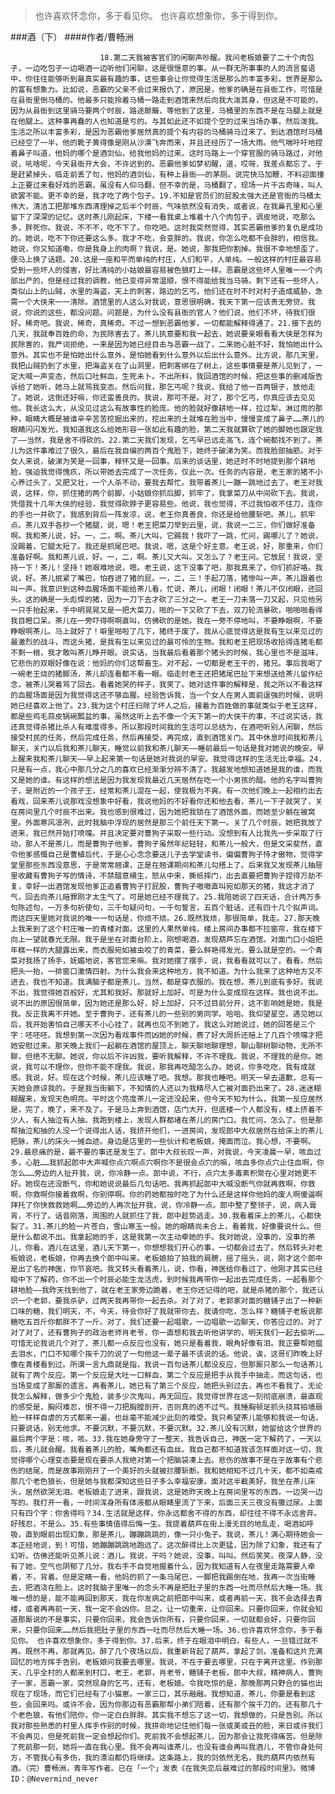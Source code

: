 > 也许喜欢怀念你，多于看见你。  也许喜欢想象你，多于得到你。

###酒（下）
####作者/曹畅洲

						18.第二天我被客官们的闲聊声吵醒。我问老板娘要了二十个肉包子，一边吃包子一边喝酒一边听他们闲聊，这是很惬意的事。从一群无所事事的人的流言蜚语中，你往往能够听到最真实最有趣的事，这些事会让你觉得生活是那么的丰富多彩，世界是那么的富有想象力。比如说，恶霸的父亲不会过来报仇了，原因是，他爹的确是在县衙工作，可惜是在县衙里倒马桶的。他最多只能拎着马桶一路走到酒馆来然后向我大泼其身，但这是不可能的，因为从县衙到这里骑马要两个时辰，路途颠簸，等他到了这里，马桶里的东西不是在马腿上就是在他腿上。这种事再蠢的人也知道是亏的。与其如此还不如提个空的过来当场办事，然后泼我。生活之所以丰富多彩，是因为恶霸他爹居然真的提个有内容的马桶骑马过来了。到达酒馆时马桶已经空了一半，他的靴子黄得像是刚从沙漠飞奔而来，并且还经历了一场大雨。他气喘吁吁地捏着鼻子叫道，他妈的哪个是酒剑仙，给我他妈的过来。这时马路上一个穿官服的骑马路过，对他说，吼啥呢，今天县衙开大会，不许迟到的。恶霸他爹如梦初醒，道，哎呀，我差点都忘了。于是赶紧掉头，临走前丢了句，他妈的酒剑仙，有种上县衙——的茅厕。说完快马加鞭，不料迎面撞上正要过来看好戏的恶霸，虽没有人仰马翻，但不幸的是，马桶翻了，现场一片千古奇味，叫人欲罢不能。更不幸的是，我才吃了两个包子。19.不知是官员们的屁股太强大还是官衙的马桶太伟大，清洁工把那堆东西清理掉之后半个时辰，气味依然没有消失，或者说，在我鼻孔里和心里留下了深深的记忆。这时茶儿刚起床，下楼一看我桌上堆着十八个肉包子，调皮地说，吃那么多，胖死你。我说，不不不，吃不下了。你吃吧。这时我突然觉得，其实恶霸他爹的复仇是成功的。她说，吃不下你还要这么多。我才不吃，会变胖的。我说，你怎么吃都不会胖的，相信我。她说，你又知道嘞，你是我身上的肉啊？我说，是。她说，那我把你割掉。我很不幸地想歪了，便马上换了话题。20.这是一座和平而单纯的村庄，人们和平，人单纯。一般这样的村庄最容易受到一些坏人的侵害，好比清纯的小姑娘最容易被色狼盯上一样。恶霸是这些坏人里唯一一个内部出产的，但是经过我的调教，他已变得异常温顺，恨不得能给我当马骑。剩下还有一些坏人，类似山上的山贼，水里的海盗，天上的刺客，路边的乞丐，他们还在时不时对村子造成威胁，急需一个大侠来一一清除。酒馆里的人这么对我说，意思很明确，我天下第一应该责无旁贷。我说，你说的这些，都没问题。问题是，为什么没有县衙的官人？他们说，他们不坏，待我们很好。稀奇吧。我说，稀奇，真稀奇。不过一想到恶霸他爹，一切都能解释得通了。21.接下去的几天，我就奉百姓的命，为民除害去了。茶儿执意要和我一起去，她说要亲眼看看大侠是怎样为民除害的，我严词拒绝，一来是因为她已经目击与恶霸一战了，二来她心脏不好，我怕她出什么意外。其实也不是怕她出什么意外，是怕她看到什么意外以后出什么意外。比方说，那几天里，我把山贼扔到了水里，把海盗关在了山洞里，把刺客绑在了树上，这些事情要是茶儿见到了，一定大喊一声变态，然后口吐鲜血，生死未卜。不出所料，我回酒馆的时候，把这些事的删减版告诉给了她听，她马上就骂我变态。然后问我，那乞丐呢？我说，我给了他一百两银子，放他走了。她说，这倒还好嘛，你还蛮善良的。我说，那可不是。对了，那个乞丐，你真应该去见见他。我长这么大，从没见过这么有故事性的脸庞。他的脸就好像耕地一样，拉过犁，淋过雨的那种，眼睛大概是被谁辛辛苦苦挖掘出来的，挖出来的土就堆在脸当中，慢慢变成了鼻子……茶儿的眼睛闪闪发光，我知道我这么给她形容一张如此有趣的脸，第二天我就算砍了她的脚她也跟定我了——当然，我是舍不得砍的。22.第二天我们发现，乞丐早已远走高飞，连个碗都找不到了。茶儿为这件事难过了很久，最后在我自编的两百个鬼脸下，她终于破涕为笑。而我脸部抽筋。对于女人来说，破涕为笑是一回事，释怀又是一回事。后来的谈话里，她还时不时地提到那个耕地脸，强迫我觉得愧疚，所以带她去完成了一次任务，仅此一次。任务的内容是，老王家的猪不小心养过头了，又肥又壮，一个人杀不动，要我去帮忙。我带着茶儿一蹦一跳地过去了。老王对我说，这样，你，抓住猪的两个前脚，小姑娘你抓后脚，抓牢了，我拿菜刀从中间砍下去。我说，凭借我十几年大侠的经验，我觉得砍脖子更容易些。他说，我也觉得，不过我怕收不住刀，连你的手也一并砍了。我感到背后一阵发凉，说，老王你真善良，你还是给他腰斩吧。茶儿，抓牢点。茶儿双手各抄一个猪腿，说，嗯！老王把菜刀举到云里，说，我说一二三，你们做好准备啊。我和茶儿说，好。一，二，啊。茶儿大叫，它踢我！我吓了一跳，忙问，踢哪儿了？她说，没踢着，它腿太短了。我还是抓尾巴吧。我说，嗯，这是个好主意。老王说，好，那重来，你们准备好啊。我和茶儿说，好。一，二，啊。茶儿又大叫。又怎么了？老王问。它放屁！我说，坚持一下！茶儿！坚持！她艰难地说，嗯。老王说，这下没事了吧，那我真来了，你们抓好咯。我说，好。茶儿抿紧了嘴巴，怕吞进了猪的屁。一，二，三！手起刀落，猪惨叫一声，茶儿跟着也叫一声。我意识到这种血腥场面不能给茶儿看，忙说，茶儿，闭眼！闭眼！茶儿不仅闭眼，还回头。这的确是一头彪悍的猪，因为一刀下去才砍了三分之一。老王一刀未落一刀又起，只见他另一只手抬起来，手中明晃晃又是一把大菜刀，啪的一下又砍了下去，双刀轮流暴砍，啪啪啪看得我目瞪口呆。茶儿在一旁吓得啊啊直叫，仿佛砍的是她。我在一旁不停地叫，不要睁眼啊，不要睁眼啊茶儿。马上就好了！噼里啪啦了几下，猪终于废了。我从心底觉得这是我有生以来见过的最激烈的战斗，而这头猪，是我有生以来见过的最可怜的生物。我和老王把现场收拾得连猪毛都不剩一根，我才敢叫茶儿睁开眼。说实话，当我最后看着那个猪头的时候，我心里也不是滋味，它悲伤的双眼好像在说：他妈的你们这帮畜生。对不起，一切都是老王干的，猪兄。事后我喝了一碗老王烧的猪脚汤，茶儿却连看都不看一眼。临走时老王还把猪尾巴扯下来想送给茶儿留作纪念，被茶儿哭着骂了回去。看着她哭的样子，我笑了。她对这件事的解释是，我之所以不看这样的血腥场面是因为我觉得这还不够血腥。经验告诉我，当一个女人在男人面前逞强的时候，说明她已经喜欢上他了。23.我为这个村庄扫除了坏人之后，接着为百姓做的事就类似于老王这样，都是些鸡毛蒜皮锅碗瓢盆的事，虽然这听上去不像一个天下第一的大侠干的事，不过说实话，我还真觉得杀猪比杀人有难度得多。所以那段时间我的生活可以总结为，在酒吧听别人闲聊，然后接受村民的任务，然后完成任务，然后再接受，再完成，直到酒馆关门。其中休息时间我和茶儿聊天，关门以后我和茶儿聊天，睡觉以前我和茶儿聊天——睡前最后一句话是我对她说的晚安。早上醒来我和茶儿聊天——早上起来第一句话是她对我说的早安。我觉得这样的生活无比幸福。24.只是有一点，我心中那几分之几的喜欢已经渐渐分辨不清了。我越发地想知道她是我的谁，而我又是她的谁。有这样的想法是因为我发现我最近几天居然在吃一个小男孩的醋。他的名字叫曹狗子，是附近的一个孩子王，经常和茶儿混在一起，使我极为不爽。有一次他们晚上一起相约出去看戏，回来茶儿说那戏没想象中好看，我说他妈的不好看你还和他去看，茶儿一下子就哭了，关在房间里几个时辰不出来。我也感到很难过，因为她把我锁在了酒馆外面，而她至少躺在被窝里。外面寒风凛冽，此时我脑中浮现的居然是那三个前任天下第一。关了几个时辰，她把我放了进来，我已然开始打喷嚏。并且决定要对曹狗子采取一些行动。没想到有人比我先一步采取了行动，那人不是茶儿，而是曹狗子他爹。曹狗子虽然年纪轻轻，和茶儿一般大，但是文采斐然，直令他爹感慨自己是曹植后代，于是心心念念要送儿子去学堂读书，偏偏曹狗子恃才傲物，觉得学堂里那些东西没意思，于是常常翘课，正是在翘课期间和茶儿勾搭上了。后来我又发现茶儿抽屉里收藏有曹狗子写的情诗，不禁醋意横生，怒从中来，撕纸摔门，出去直要把曹狗子捏得万劫不复，幸好一出酒馆发现他爹正追着曹狗子打屁股，曹狗子嗷嗷直叫宛如那天的猪，我这才消了气，回去向茶儿赔罪刚才太生气了。可是她已经不理我了。25.我陪她说了四天话，合计两万多句陈述句，一万多句祈使句，三千句疑问句，一千句誓言，五百个脏话，还有四十几个拟声词。而这四天里她对我说的唯一一句话是，你烦不烦。26.既然我烦，那很简单，我走。27.那天晚上我来到了这个村庄唯一的青楼对面。这里的人果然单纯，楼上房间办事都不拉窗帘，我在楼下向上一望就春光无限。我于是坐在对面台阶上，刚想喝酒，发现葫芦忘在酒馆。对面门口小姐把年糕一样的大腿露出来，而衣服宛如被虫咬了的青菜，要么鲜艳得发光，要么就是空的。一个青菜对我扬了扬手，妩媚地说，客官您来嘛。我对她摆了摆手，说，我看看就可以了，看看。然后把头一抬，一排窗口激情四射。为什么我会来这种地方，我不知道。为什么我来了这种地方又不进去，我也不知道。我满脑子都是茶儿，当然，都是穿衣服的。我在想，茶儿到底有多好。我说不出，我觉得她百般好，尤其和我好。那就好上加好。可是为什么变成现在这样。我也说不出。说不出的原因很简单，因为她还是那么好，好上加好，只不过目前分开，这不影响她是她，我是我。反正我离不开她。至于曹狗子，还有茶儿的一些别的男同学。哈哈。我仰望星空。遇见她以后，我开始害怕自己哪天不小心挂了，就再也见不到她了。我这么对她说过，她的回答是三个字：呸呸呸。我想到第一次因为看戏事件而凶她的时候，费了好大周折还赔上了几百个喷嚏才把她安慰过来。那天晚上我们一起躺在酒馆的屋顶上，聊天聊地聊理想，聊山聊树聊动物，无所不聊，但绝不无聊。她说，你以后不许凶我，要听我解释，不许不理我。我说，不理我的是你。她说，我可以不理你，但你不能不理我。我说，那我再吃醋怎么办。她说，你多吃吃，我有成就感。我说，好。现在这个时候，茶儿应该睡了吧。我想。那我也睡吧。明天一早去道歉，总有一天她会原谅我的。于是我当街躺下，不知情的人还以为我精尽人亡被对面扔出来了。28.迷迷糊糊醒来，发现天色明亮。平时这个亮度茶儿一定还没起来，但今天不知为什么，我第一反应居然是，完了，晚了，来不及了。于是马上奔到酒馆，店门大开，但底楼一个人都没有，楼上挤着不少人，有人抽泣有人抽。我跑到楼上，发现人群都堵在茶儿的房门口。我忙问，怎么了。但是那帮抽泣和抽的人没一个说得出人话，我挤开他们，一进房间，发现郎中大叔居然在给床上的茶儿把脉，茶儿的床头一摊血迹。身边是店里的一些伙计和老板娘，掩面而泣。我心想，不要啊。29.最悲痛的是，最不要的事还是发生了。郎中大叔长叹一声，对我说，今天凌晨一早，咳血过多，心脏……我抓起郎中大声喊你点穴啊点穴啊你不是很会点穴的嘛，咳血多你点穴止住血啊，你怎么……旁边的人扯开我，说，你冷静一点。郎中说，不行，点穴太多毒素积聚在心里对她更不好。她现在还没断气，你和她说说最后几句话吧。我再抓起郎中大喊没断气你就再救啊，你救啊，你救啊你接着救啊，你别停啊。你的药她都按时吃了为什么还是这样你他妈的废人啊傻逼啊拜托了你快救救她啊……旁边的人再次扯开我，说，你冷静一点。郎中整了整领子，说，病入膏肓，不行了。话音刚落，周围的人就抓住了我，郎中趁势逃走。30.我看着床上的茶儿，心都快裂了。31.茶儿的脸一片苍白，雪山寒玉一般。她的眼睛尚未合上，看着我，好像要说什么。但是什么都说不出。我拿起她的手，这是我第一次主动牵她的手。我对她说，没事的，没事的茶儿，你看，酒儿在这里，酒儿天下第一，你想想我们开心的事，一切都会过去了。然后转头对老板娘说，老板娘，你再去换个郎中叫来。老板娘拍了拍我的肩膀，摇了摇头，说，刚才这个郎中是出了名的神医，你节哀吧。我又转头看着茶儿，说，你看，神医给你看过了，他刚才其实已经暗中下了解药，你不出一个时辰必能生龙活虎，到时候我再带你一起出去完成任务，一起看那个耕地脸——我昨天找到他了，就在老王家旁边跪着，老王你还记得的吧，就是杀猪的那个，我还认识一个老郭，要我杀驴，过两天我再带你一起去杀。对了对了，老郭家对面的糖铺子出了一种新口味的糖，我们明天，不，今天，待会你好了我就带你去，我请你吃，怎么样？糖铺子老板说那糖吃五百斤你都胖不了一斤。对了，我们还要一起唱歌，一边唱歌一边聊天，你答应过的。对了对了对了，还有曹狗子的政治老师肖老爷，你一直想和我去听他讲学的，明天我们一起去偷听……可惜无论我说几个对了，茶儿都一点反应也没有，她只是看着我，眼角好像有泪。我正要帮她揾去泪水，门口不知哪个挨千刀的说了一句他这一辈子最不该说的话。他说，诶，这哥们昨晚上好像在青楼看到过。所谓一言九鼎就是指，我说一百句话茶儿都没反应，但那厮只那么一句话茶儿就有了两个反应。第一个反应是大吐一口鲜血，第二个反应是把手从我手中抽走。而这句话，也当场变成了那厮的遗言。再看茶儿，她已有了第三个反应，她把头别过去，再也不看我了。无论我怎么解释，做多少个鬼脸，装多少次鬼叫，再无回应。我觉得世界在这一刻彻底崩溃，最直观的感受是，胸闷难忍，恨不得一刀把胸膛剖开，否则真的透不过气。我捶胸顿足抓头挠耳拍墙扇脸一样样自虐的方式都来一遍，也丝毫不能减少此刻的难受。我只希望茶儿能够和我说一句话，只要说话，别无他求。不要沉默，不要沉默，不要沉默。32.茶儿没有沉默，她留给这个世界的最后两个字是：咳，咳。33.我在她身旁守了一整天，我告诉自己，神医一定下解药了，一天以后，茶儿就会醒。我看着茶儿的脸，嘴角都还有血丝。我自己都不知道我该怎样面对这一切，我觉得哪个心理变态要是现在要杀人我绝对第一个把脑袋凑上去。悲伤的故事不是在于故事有个悲伤的结尾，而是故事刚刚开了一个美好的头就被拦腰斩断。我和她相知不过几十天，都不如斋戒那几个老色狼长，但是她与我都深知这些日子多么幸福安康。面对这半截美好，我坐在茶儿床头，居然欲哭无泪。老板娘走了进来，跟我说，这是她昨天晚上在房间里写的东西，一边哭一边写的。我打开一看，一时间浑身所有体液都从眼睛里流了下来，后面三天三夜没有撒过尿。上面只有四个字：你舍得吗？34.生活就是这样，你永远都舍不得的东西，却往往不得不永远舍弃。好残忍，不是么。35.有些事情值得后悔一生。我提着葫芦在街上漫无目的地乱走，喝酒如呼吸，直到眼前出现幻象，那是茶儿，蹦蹦跳跳的，像一只小兔子。我说，茶儿！满心期待她会一本正经地说，到！可惜，她蹦蹦跳跳地跑远了。这次醉得比上次更猛，因为除了幻象，我还有了幻听。仿佛还能听见茶儿说：酒儿。我说，干吗？她说，没事，叫叫。然后笑笑。夜深人静，没有了她，空气也阴郁了几分。我右手不自觉地握着什么，因为我知道有人在夜里走路需要人牵着，不，背着。但是定睛一看，他妈的抓了一条马尾巴，一脚把我踢倒在地，我再一次当街睡去，把酒浇在脸上。这时我脑子里唯一的念头不再是把肚子里的东西一吐而尽然后大睡一场。我唯一想的是，能不能再回到那天，我在你发病之前把郎中叫来，或者再前一天，我不会选择去青楼，或者再再前一天，我一定不会凶你。总之，让一切重来，让你回来。只要你回来，你就会知道那厮说的不是事实，只要你回来，我会告诉你所有，只要你回来，一切就都会好，只要你回来，只要你回来……然后我把肚子里的东西一吐而尽然后大睡一场。36.也许喜欢怀念你，多于看见你。 也许喜欢想象你，多于得到你。37.后来，终于在眼泪中明白，有些人，一旦错过就不再。既然不再，那就再见。醉了几个夜场以后，我重新背起了葫芦，拿起了剑，准备和这片充满回忆的地方挥手告别。老板娘问我要去哪里。我说，不在于要去哪里，只在于离开这里。作别那天，几乎全村的人都来到村口，老王，老郭，肖老爷，糖铺子老板，郎中大叔，精神病人，曹狗子一家，恶霸一家，突然现身的乞丐，还有，老板娘。令我吃惊的是，那晚那两只野合的猫也出现在了现场，而它们已经有了小猫崽。一家三口，其乐融融。我想知道，茶儿，你要是看到这些，会回来吗。或许不会，因为你那边有恶霸那帮小弟们陪着，还有那个挨千刀的。还有那几十个老色狼，有他们陪你，你一定白白胖胖。其实我不想忘了这一切，我想做的，只是告别。所以我对那些熟悉的村里人挥手作别的时候，我拼命地记住他们每一张或美或丑的脸，来日或许我们不会再见，但是死前我一定会想起你们。死前我不会想起茶儿，因为那会让我死得痛苦。但是除了死前那一刻，她将一直在我心里。我不会再叫谁茶儿，也没有谁会再叫我酒儿，不管你身处何方，不管我心有多伤，我的漂泊都仍将继续。这条路上，我的剑依然无名，我的葫芦内依然有酒。（完）曹畅洲，青年写作者。已在「一个」发表《在我失恋后最难过的那段时间里》。微博ID：@Nevermind_never 